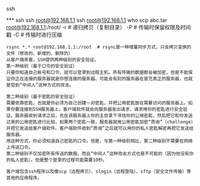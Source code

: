 ssh

*** ssh
    ssh root@192.168.1.1
    ssh root@192.168.1.1 who
    scp abc.tar root@192.168.1.1:/root/
    -r  # 递归拷贝（复制目录）
    -P  # 传输时保留权限及时间戳
    -C  # 传输时进行压缩

    rsync *.* root@192.168.1.1:/root  # rsync是一种增量同步方式，只会拷贝变换的文件（修改的、新增的、删除的）
    从客户端来看，SSH提供两种级别的安全验证。
    第一种级别（基于口令的安全验证）
    只要你知道自己帐号和口令，就可以登录到远程主机。所有传输的数据都会被加密，但是不能保证你正在连接的服务器就是你想连接的服务器。可能会有别的服务器在冒充真正的服务器，也就是受到“中间人”这种方式的攻击。

    第二种级别（基于密匙的安全验证）
    需要依靠密匙，也就是你必须为自己创建一对密匙，并把公用密匙放在需要访问的服务器上。如果你要连接到SSH服务器上，客户端软件就会向服务器发出请求，请求用你的密匙进行安全验证。服务器收到请求之后，先在该服务器上你的主目录下寻找你的公用密匙，然后把它和你发送过来的公用密匙进行比较。如果两个密匙一致，服务器就用公用密匙加密“质询”（challenge）并把它发送给客户端软件。客户端软件收到“质询”之后就可以用你的私人密匙解密再把它发送给服务器。
    用这种方式，你必须知道自己密匙的口令。但是，与第一种级别相比，第二种级别不需要在网络上传送口令。
    第二种级别不仅加密所有传送的数据，而且“中间人”这种攻击方式也是不可能的（因为他没有你的私人密匙）。但是整个登录的过程可能需要10秒。

    客户端包含ssh程序以及像scp（远程拷贝）、slogin（远程登陆）、sftp（安全文件传输）等其他的应用程序。
